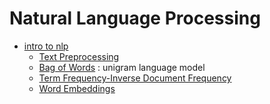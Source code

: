 # Natural Language Processing
- [intro to nlp](intro-to-nlp)
    - [Text Preprocessing](Text-Preprocessing) 
    - [Bag of Words](Bag-of-Words) : unigram language model
    - [Term Frequency-Inverse Document Frequency](Term-Frequency-Inverse-Document-Frequency)
    - [Word Embeddings](Word-Embeddings)
